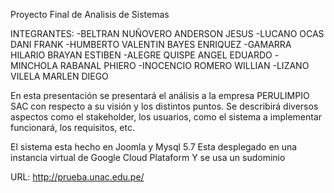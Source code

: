 Proyecto Final de Analisis de Sistemas

INTEGRANTES:
-BELTRAN NUÑOVERO ANDERSON JESUS
-LUCANO OCAS DANI FRANK 
-HUMBERTO VALENTIN BAYES ENRIQUEZ
-GAMARRA HILARIO BRAYAN ESTIBEN 
-ALEGRE QUISPE ANGEL EDUARDO
-MINCHOLA RABANAL PHIERO
-INOCENCIO ROMERO WILLIAN
-LIZANO VILELA MARLEN DIEGO

En esta presentación se presentará el análisis a la empresa PERULIMPIO SAC con respecto a su visión y los distintos puntos. 
Se describirá diversos aspectos como el stakeholder, los usuarios, como el sistema a implementar funcionará, los requisitos, etc.

El sistema esta hecho en Joomla y Mysql 5.7
Esta desplegado en una instancia virtual de Google Cloud Plataform
Y se usa un sudominio

URL: http://prueba.unac.edu.pe/

